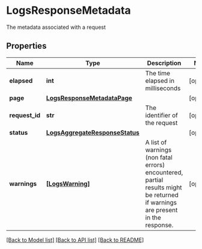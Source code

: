 # LogsResponseMetadata

The metadata associated with a request
## Properties
Name | Type | Description | Notes
------------ | ------------- | ------------- | -------------
**elapsed** | **int** | The time elapsed in milliseconds | [optional] 
**page** | [**LogsResponseMetadataPage**](LogsResponseMetadataPage.md) |  | [optional] 
**request_id** | **str** | The identifier of the request | [optional] 
**status** | [**LogsAggregateResponseStatus**](LogsAggregateResponseStatus.md) |  | [optional] 
**warnings** | [**[LogsWarning]**](LogsWarning.md) | A list of warnings (non fatal errors) encountered, partial results might be returned if warnings are present in the response. | [optional] 

[[Back to Model list]](README.md#documentation-for-models) [[Back to API list]](README.md#documentation-for-api-endpoints) [[Back to README]](README.md)


